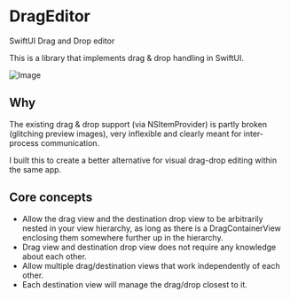# DragEditor
SwiftUI Drag and Drop editor

This is a library that implements drag & drop handling in SwiftUI.

![Image](https://i.imgur.com/XNAlfTc.gif)

## Why
The existing drag & drop support (via NSItemProvider) is partly broken (glitching preview images), very inflexible and clearly meant for inter-process communication.

I built this to create a better alternative for visual drag-drop editing within the same app.


## Core concepts

- Allow the drag view and the destination drop view to be arbitrarily nested in your view hierarchy, as long as there is a DragContainerView enclosing them somewhere further up in the hierarchy.
- Drag view and destination drop view does not require any knowledge about each other.
- Allow multiple drag/destination views that work independently of each other.
- Each destination view will manage the drag/drop closest to it.
